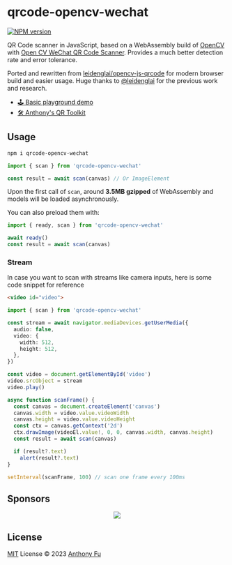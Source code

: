 # qrcode-opencv-wechat

[![NPM version](https://img.shields.io/npm/v/qrcode-opencv-wechat?color=a1b858&label=)](https://www.npmjs.com/package/qrcode-opencv-wechat)

QR Code scanner in JavaScript, based on a WebAssembly build of [OpenCV](https://opencv.org/) with [Open CV WeChat QR Code Scanner](https://docs.opencv.org/4.5.4/d5/d04/classcv_1_1wechat__qrcode_1_1WeChatQRCode.html). Provides a much better detection rate and error tolerance.

Ported and rewritten from [leidenglai/opencv-js-qrcode](https://github.com/leidenglai/opencv-js-qrcode) for modern browser build and easier usage. Huge thanks to [@leidenglai](https://github.com/leidenglai) for the previous work and research.

- [🕹️ Basic playground demo](https://qrcode-wechat.netlify.app/)
- [🛠️ Anthony's QR Toolkit](https://qrcode.antfu.me/#scan)

## Usage

```bash
npm i qrcode-opencv-wechat
```

```ts 
import { scan } from 'qrcode-opencv-wechat'

const result = await scan(canvas) // Or ImageElement
```

Upon the first call of `scan`, around **3.5MB gzipped** of WebAssembly and models will be loaded asynchronously.

You can also preload them with:

```ts 
import { ready, scan } from 'qrcode-opencv-wechat'

await ready()
const result = await scan(canvas)
```

### Stream

In case you want to scan with streams like camera inputs, here is some code snippet for reference

```html
<video id="video">
``` 

```ts
import { scan } from 'qrcode-opencv-wechat'

const stream = await navigator.mediaDevices.getUserMedia({
  audio: false,
  video: {
    width: 512,
    height: 512,
  },
})

const video = document.getElementById('video')
video.srcObject = stream
video.play()

async function scanFrame() {
  const canvas = document.createElement('canvas')
  canvas.width = video.value.videoWidth
  canvas.height = video.value.videoHeight
  const ctx = canvas.getContext('2d')
  ctx.drawImage(videoEl.value!, 0, 0, canvas.width, canvas.height)
  const result = await scan(canvas)

  if (result?.text)
    alert(result?.text)
}

setInterval(scanFrame, 100) // scan one frame every 100ms
```

## Sponsors

<p align="center">
  <a href="https://cdn.jsdelivr.net/gh/antfu/static/sponsors.svg">
    <img src='https://cdn.jsdelivr.net/gh/antfu/static/sponsors.svg'/>
  </a>
</p>

## License

[MIT](./LICENSE) License © 2023 [Anthony Fu](https://github.com/antfu)
